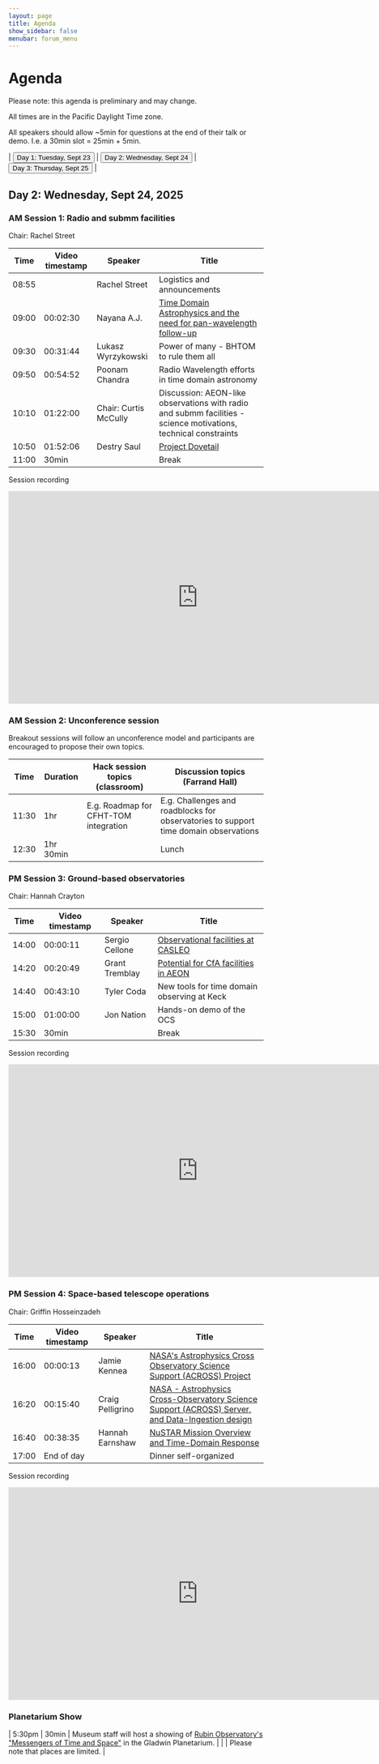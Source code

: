 ```yaml
---
layout: page
title: Agenda
show_sidebar: false
menubar: forum_menu
---
```


# Agenda
Please note: this agenda is preliminary and may change.

All times are in the Pacific Daylight Time zone.  

All speakers should allow ~5min for questions at the end of their talk or demo.  I.e. a 30min slot = 25min + 5min. 

| <a href="/observatories_forum/agenda/"><button type="button">Day 1: Tuesday, Sept 23</button></a> | <a href="/observatories_forum/agenda2/"><button type="button">Day 2: Wednesday, Sept 24</button></a> | <a href="/observatories_forum/agenda3/"><button type="button">Day 3: Thursday, Sept 25</button></a> |

## Day 2: Wednesday, Sept 24, 2025
### AM Session 1: Radio and submm facilities
Chair: Rachel Street

| Time   | Video timestamp | Speaker                | Title                                                                                                                                                           |
|--------|-----------------|------------------------|-----------------------------------------------------------------------------------------------------------------------------------------------------------------|
| 08:55	 | 	               | Rachel Street	         | Logistics and announcements				                                                                                                                                 |	
| 09:00	 | 00:02:30	       | Nayana A.J.            | [Time Domain Astrophysics and the need for pan-wavelength follow-up](https://drive.google.com/file/d/1WXPShNCP-MQoBuZs2B7CuNHSHjOD1KZ5/view?usp=drive_link)				 |
| 09:30	 | 00:31:44	       | Lukasz Wyrzykowski	    | Power of many - BHTOM to rule them all	                                                                                                                         |	
| 09:50	 | 00:54:52	       | Poonam Chandra	        | Radio Wavelength efforts in time domain astronomy			                                                                                                            |		
| 10:10	 | 01:22:00	       | Chair: Curtis McCully	 | Discussion: AEON-like observations with radio and submm facilities - science motivations, technical constraints			                                              |
| 10:50  | 01:52:06        | Destry Saul           | [Project Dovetail](https://drive.google.com/file/d/19-TEeB9iwUUtseGilk1hYW8EmJ6ey9jE/view?usp=drive_link)                                                       |
| 11:00	 | 30min	          |                        | Break					                                                                                                                                                      |

Session recording
<iframe width="747" height="420" src="https://www.youtube.com/embed/dQMESuXEtOs" title="Observatories Forum 2025 Day2 Session1" frameborder="0" allow="accelerometer; autoplay; clipboard-write; encrypted-media; gyroscope; picture-in-picture; web-share" referrerpolicy="strict-origin-when-cross-origin" allowfullscreen></iframe>

### AM Session 2: Unconference session
Breakout sessions will follow an unconference model and participants are encouraged to propose their own topics.

| Time  | Duration | Hack session topics (classroom)        | Discussion topics (Farrand Hall)	                                                     |
|-------| -------- |----------------------------------------|---------------------------------------------------------------------------------------|
| 11:30	| 1hr 		| E.g. Roadmap for CFHT-TOM integration	 | E.g. Challenges and roadblocks for observatories to support time domain observations	 |
| 12:30	| 1hr 30min	|                                        | Lunch		                                                                               |

### PM Session 3: Ground-based observatories					
Chair: Hannah Crayton

| Time  | Video timestamp | Speaker | Title                                                                                                                           |
|-------|-----------------| ------- |---------------------------------------------------------------------------------------------------------------------------------|
| 14:00	| 00:00:11        | Sergio Cellone	| [Observational facilities at CASLEO](https://drive.google.com/file/d/10w7MeDdMOglyQYdBxZbMZT8Z5_ujGEfW/view?usp=drive_link)		   |			
| 14:20	| 00:20:49	       | Grant Tremblay	| [Potential for CfA facilities in AEON](https://drive.google.com/file/d/1EDLu4deBFeJkni8U5RM-PtY9QSdUnS3y/view?usp=drive_link)		 |
| 14:40	| 00:43:10	       | Tyler Coda	    | New tools for time domain observing at Keck		                                                                                   |
| 15:00	| 01:00:00        | Jon Nation	    | Hands-on demo of the OCS			                                                                                                     |		
| 15:30	| 30min	          |   | Break						                                                                                                                     |

Session recording
<iframe width="747" height="420" src="https://www.youtube.com/embed/S5ah_446bmk" title="Observatories Forum 2025: Day2, Session3" frameborder="0" allow="accelerometer; autoplay; clipboard-write; encrypted-media; gyroscope; picture-in-picture; web-share" referrerpolicy="strict-origin-when-cross-origin" allowfullscreen></iframe>

### PM Session 4: Space-based telescope operations							
Chair: Griffin Hosseinzadeh

| Time  | Video timestamp | Speaker | Title                                                                                                                                                                                                                                           |
|-------|-----------------| ------- |-------------------------------------------------------------------------------------------------------------------------------------------------------------------------------------------------------------------------------------------------|
| 16:00	| 00:00:13	       | Jamie Kennea	| [NASA's Astrophysics Cross Observatory Science Support (ACROSS) Project](https://drive.google.com/file/d/1UhQ4kXyOANvvPAhJ_gPJDqce5rNLdRDh/view?usp=drive_link) 		                                                                              |			
| 16:20	| 00:15:40	       | Craig Pelligrino	| [NASA - Astrophysics Cross-Observatory Science Support (ACROSS) Server, and Data-Ingestion design](https://docs.google.com/presentation/d/1hjkCrMS_W9V_UgEZwUuUyD0s-jfq4yjh/edit?usp=drive_link&ouid=116755335466254621154&rtpof=true&sd=true)	 |			
| 16:40	| 00:38:35        | Hannah Earnshaw	| [NuSTAR Mission Overview and Time-Domain Response](https://drive.google.com/file/d/1uFlufBHE_BiOWfnZXUVyFgnIlblz7tAZ/view?usp=drive_link)			                                                                                                    |		
| 17:00	| End of day      | | Dinner self-organized		                                                                                                                                                                                                                         |

Session recording
<iframe width="747" height="420" src="https://www.youtube.com/embed/JcXzbxPJGb4" title="Observatories Forum 2025: Day2, Session4" frameborder="0" allow="accelerometer; autoplay; clipboard-write; encrypted-media; gyroscope; picture-in-picture; web-share" referrerpolicy="strict-origin-when-cross-origin" allowfullscreen></iframe>

### Planetarium Show

| 5:30pm  | 30min | Museum staff will host a showing of [Rubin Observatory's "Messengers of Time and Space"](https://noirlab.edu/public/products/planetarium-shows/planetarium-show006/#:~:text=Messengers%20of%20Time%20and%20Space%20is%20a%20fulldome%20planetarium%20show,domain%20and%20multi%2Dmessenger%20observations.) in the Gladwin Planetarium. 
|         |       | Please note that places are limited. |
